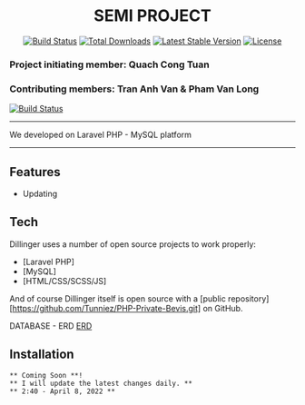<h1 align="center" color="red"> SEMI PROJECT </h1>
<p align="center">
<a href="https://travis-ci.org/laravel/framework"><img src="https://travis-ci.org/laravel/framework.svg" alt="Build Status"></a>
<a href="https://packagist.org/packages/laravel/framework"><img src="https://img.shields.io/packagist/dt/laravel/framework" alt="Total Downloads"></a>
<a href="https://packagist.org/packages/laravel/framework"><img src="https://img.shields.io/packagist/v/laravel/framework" alt="Latest Stable Version"></a>
<a href="https://packagist.org/packages/laravel/framework"><img src="https://img.shields.io/packagist/l/laravel/framework" alt="License"></a>
</p>

### Project initiating member: **Quach Cong Tuan** 
### Contributing members: **Tran Anh Van** & **Pham Van Long**
[![Build Status](https://travis-ci.org/joemccann/dillinger.svg?branch=master)](https://travis-ci.org/joemccann/dillinger)
** **
We developed on Laravel PHP - MySQL platform

** **
## Features
- Updating

## Tech
Dillinger uses a number of open source projects to work properly:
- [Laravel PHP]
- [MySQL]
- [HTML/CSS/SCSS/JS]

And of course Dillinger itself is open source with a [public repository][https://github.com/Tunniez/PHP-Private-Bevis.git]
 on GitHub.

DATABASE - ERD
[ERD](https://user-images.githubusercontent.com/84640308/162515635-2348c827-ab3b-40fe-95ad-14252f954092.png)
## Installation
    ** Coming Soon **!
    ** I will update the latest changes daily. **
    ** 2:40 - April 8, 2022 **
